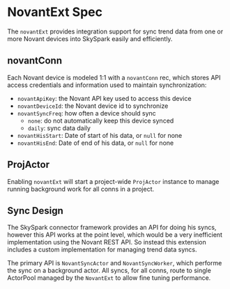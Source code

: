 # NovantExt Spec

The `novantExt` provides integration support for sync trend data from one
or more Novant devices into SkySpark easily and efficiently.

## novantConn

Each Novant device is modeled 1:1 with a `novantConn` rec, which stores API
access credentials and information used to maintain synchronization:

  * `novantApiKey`: the Novant API key used to access this device
  * `novantDeviceId`: the Novant device id to synchronize
  * `novantSyncFreq`: how often a device should sync
       - `none`: do not automatically keep this device synced
       - `daily`: sync data daily
  * `novantHisStart`: Date of start of his data, or `null` for none
  * `novantHisEnd`: Date of end of his data, or `null` for none

## ProjActor

Enabling `novantExt` will start a project-wide `ProjActor` instance to manage
running background work for all conns in a project.

## Sync Design

The SkySpark connector framework provides an API for doing his syncs, however
this API works at the point level, which would be a very inefficient
implementation using the Novant REST API. So instead this extension includes a
custom implementation for managing trend data syncs.

The primary API is `NovantSyncActor` and `NovantSyncWorker`, which performe the
sync on a background actor. All syncs, for all conns, route to single ActorPool
managed by the `NovantExt` to allow fine tuning performance.







